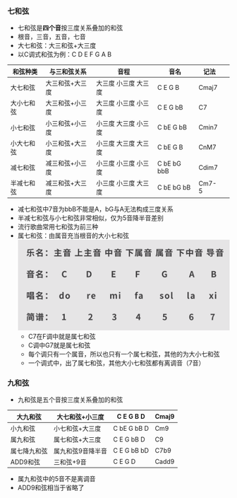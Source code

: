 ### 七和弦
- 七和弦是**四个音**按三度关系叠加的和弦
- 根音，三音，五音，七音
- 大七和弦：大三和弦+大三度
- 以C调式和弦为例：C D E F G A B

| 和弦种类   | 与三和弦关系    | 音程                 | 音名        | 记法  |     |
| ---------- | --------------- | -------------------- | ----------- | ----- | --- |
| 大七和弦   | 大三和弦+大三度 | 大三度 小三度 大三度 | C E G B     | Cmaj7 |     |
| 大小七和弦 | 大三和弦+小三度 | 大三度 小三度 小三度 | C E G bB    | C7    |     |
| 小七和弦   | 小三和弦+小三度 | 小三度 大三度 小三度 | C bE G bB   | Cmin7 |     |
| 小大七和弦 | 小三和弦+大三度 | 小三度 大三度 大三度 | C bE G B    | CnM7  |     |
| 减七和弦   | 减三和弦+小三度 | 小三度 小三度 小三度 | C bE bG bbB | Cdim7 |     |
| 半减七和弦 | 减三和弦+大三度 | 小三度 小三度 大三度 | C bE bG bB  | Cm7-5      |     |
- 减七和弦中7音为bbB不能是A，bG与A无法构成三度关系
- 半减七和弦与小七和弦非常相似，仅为5音降半音差别
- 流行歌曲常用七和弦为前三种
- 属七和弦：由属音充当根音的大小七和弦![](attachments/音的乐名.png)
	- C7在F调中就是属七和弦
	- C调中G7就是属七和弦 
	- 每个调只有一个属音，所以也只有一个属七和弦，其他的为大小七和弦
	- 一个调式中，出了属七和弦，其他大小七和弦都有离调音（7音）

### 九和弦
- 九和弦是五个音按三度关系叠加的和弦

| 大九和弦     | 大七和弦+小三度   | C E G B D   | Cmaj9 |
| ------------ | ----------------- | ----------- | ----- |
| 小九和弦     | 小七和弦+大三度   | C bE G bB D | Cm9   |
| 属九和弦     | 属七和弦+大三度   | C E G bB D  | C9    |
| 属七降九和弦 | 属九和弦9音降半音 | C E G bB bD | C7b9  |
| ADD9和弦     | 三和弦+9音        | C E G  D    | Cadd9 |
- 属九和弦中的5音不是离调音
- ADD9和弦相当于省略了

